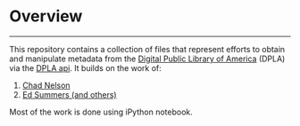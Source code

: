 # Overview
***

This repository contains a collection of files that represent efforts to obtain and manipulate metadata from the [Digital Public Library of America](http://dp.la/info/developers/) (DPLA) via the [DPLA api](http://dp.la/info/developers/codex/). It builds on the work of:

1. [Chad Nelson](https://github.com/bibliotechy/DPyLA)
2. [Ed Summers (and others)](https://github.com/edsu/pymarc)

 

Most of the work is done using iPython notebook. 
